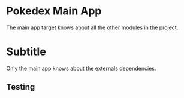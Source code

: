 # Pokedex Main App

The main app target knows about all the other modules in the project. 

# Subtitle

Only the main app knows about the externals dependencies.

## Testing

 
